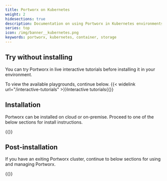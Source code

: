 ```yaml
---
title: Portworx on Kubernetes
weight: 2
hidesections: true
description: Documentation on using Portworx in Kubernetes environments
series: top
icon: /img/banner__kubernetes.png
keywords: portworx, kubernetes, container, storage
---
```


## Try without installing

You can try Portworx in live interactive tutorials before installing it in your environment.

To view the available playgrounds, continue below.
{{< widelink url="/interactive-tutorials" >}}Interactive tutorials{{</widelink>}}

## Installation

Portworx can be installed on cloud or on-premise. Proceed to one of the below sections for install instructions.

{{<homelist series="k8s-install">}}

## Post-installation

If you have an exiting Portworx cluster, continue to below sections for using and managing Portworx.

{{<homelist series="k8s-postinstall">}}